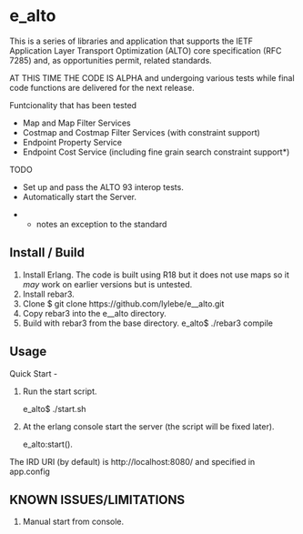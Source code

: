 e_alto
======
This is a series of libraries and application that supports the 
IETF Application Layer Transport Optimization (ALTO) core specification 
(RFC 7285) and, as opportunities permit, related standards.

AT THIS TIME THE CODE IS ALPHA and undergoing various tests while 
final code functions are delivered for the next release.

Funtcionality that has been tested
- Map and Map Filter Services
- Costmap and Costmap Filter Services (with constraint support)
- Endpoint Property Service
- Endpoint Cost Service (including fine grain search constraint support*)

TODO
- Set up and pass the ALTO 93 interop tests.
- Automatically start the Server.

* - notes an exception to the standard

Install / Build
---------------
1. Install Erlang. The code is built using R18 but it does not use maps 
so it *may* work on earlier versions but is untested.
2. Install rebar3.
3. Clone
	<base path>$ git clone https://github.com/lylebe/e__alto.git
4. Copy rebar3 into the e__alto directory.
5. Build with rebar3 from the base directory. 
	e_alto$ ./rebar3 compile

Usage
-----
Quick Start - 
1. Run the start script.

	e_alto$ ./start.sh

2. At the erlang console start the server (the script will be fixed 
later).
  
	e_alto:start().

The IRD URI (by default) is http://localhost:8080/ 
and specified in app.config

KNOWN ISSUES/LIMITATIONS
------------------------
1. Manual start from console. 
